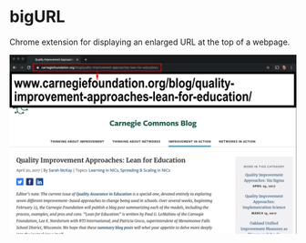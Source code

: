 # bigURL
Chrome extension for displaying an enlarged URL at the top of a webpage.

![When the extension is clicked, an enlarged URL is inserted into the top of the existing webpage](https://github.com/tyleryoungblood/bigURL/blob/master/bigURL_screenshot_01.png)
